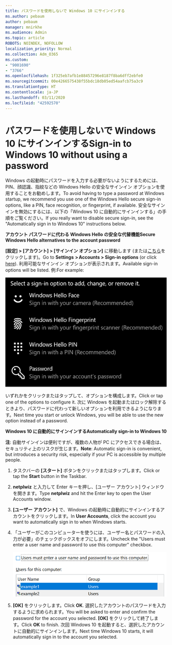 ```yaml
---
title: パスワードを使用しないで Windows 10 にサインインする
ms.author: pebaum
author: pebaum
manager: mnirkhe
ms.audience: Admin
ms.topic: article
ROBOTS: NOINDEX, NOFOLLOW
localization_priority: Normal
ms.collection: Adm_O365
ms.custom:
- "9001690"
- "3766"
ms.openlocfilehash: 1f325eb7afb1e88457296e8187f8ba6dff2ebfe0
ms.sourcegitcommit: 00e4266575438f55bdc18db05ed54aafcb75a3c9
ms.translationtype: HT
ms.contentlocale: ja-JP
ms.lasthandoff: 03/11/2020
ms.locfileid: "42592570"
---
```

# <a name="sign-in-to-windows-10-without-using-a-password"></a><span data-ttu-id="25245-102">パスワードを使用しないで Windows 10 にサインインする</span><span class="sxs-lookup"><span data-stu-id="25245-102">Sign-in to Windows 10 without using a password</span></span>

<span data-ttu-id="25245-103">Windows の起動時にパスワードを入力する必要がないようにするためには、PIN、顔認識、指紋などの Windows Hello の安全なサインイン オプションを使用することをお勧めします。</span><span class="sxs-lookup"><span data-stu-id="25245-103">To avoid having to type a password at Windows startup, we recommend you use one of the Windows Hello secure sign-in options, like a PIN, face recognition, or fingerprint, if available.</span></span> <span data-ttu-id="25245-104">安全なサインインを無効にするには、以下の「Windows 10 に自動的にサインインする」の手順をご覧ください。</span><span class="sxs-lookup"><span data-stu-id="25245-104">If you really want to disable secure sign-in, see the "Automatically sign in to Windows 10" instructions below.</span></span>

<span data-ttu-id="25245-105">**アカウント パスワードに代わる Windows Hello の安全な代替機能**</span><span class="sxs-lookup"><span data-stu-id="25245-105">**Secure Windows Hello alternatives to the account password**</span></span>

<span data-ttu-id="25245-106">**[設定] > [アカウント] > [サインイン オプション]** に移動します (または[こちら](ms-settings:signinoptions?activationSource=GetHelp)をクリックします)。</span><span class="sxs-lookup"><span data-stu-id="25245-106">Go to **Settings  > Accounts > Sign-in options** (or click [here](ms-settings:signinoptions?activationSource=GetHelp)).</span></span> <span data-ttu-id="25245-107">利用可能なサインイン オプションが表示されます。</span><span class="sxs-lookup"><span data-stu-id="25245-107">Available sign-in options will be listed.</span></span> <span data-ttu-id="25245-108">例:</span><span class="sxs-lookup"><span data-stu-id="25245-108">For example:</span></span>

![サインイン オプション。](media/sign-in-options.png)

<span data-ttu-id="25245-110">いずれかをクリックまたはタップして、オプションを構成します。</span><span class="sxs-lookup"><span data-stu-id="25245-110">Click or tap one of the options to configure it.</span></span> <span data-ttu-id="25245-111">次に Windows を起動またはロック解除するときより、パスワードに代わって新しいオプションを利用できるようになります。</span><span class="sxs-lookup"><span data-stu-id="25245-111">Next time you start or unlock Windows, you will be able to use the new option instead of a password.</span></span> 

<span data-ttu-id="25245-112">**Windows 10 に自動的にサインインする**</span><span class="sxs-lookup"><span data-stu-id="25245-112">**Automatically sign-in to Windows 10**</span></span>

<span data-ttu-id="25245-113">**注**: 自動サインインは便利ですが、複数の人物が PC にアクセスできる場合は、セキュリティ上のリスクが生じます。</span><span class="sxs-lookup"><span data-stu-id="25245-113">**Note**: Automatic sign-in is convenient, but introduces a security risk, especially if your PC is accessible by multiple people.</span></span> 

1. <span data-ttu-id="25245-114">タスクバーの **[スタート]** ボタンをクリックまたはタップします。</span><span class="sxs-lookup"><span data-stu-id="25245-114">Click or tap the **Start** button in the Taskbar.</span></span>

2. <span data-ttu-id="25245-115">**netplwiz** と入力して Enter キーを押し、[ユーザー アカウント] ウィンドウを開きます。</span><span class="sxs-lookup"><span data-stu-id="25245-115">Type **netplwiz** and hit the Enter key to open the User Accounts window.</span></span>

3. <span data-ttu-id="25245-116">**[ユーザー アカウント]** で、Windows の起動時に自動的にサインインするアカウントをクリックします。</span><span class="sxs-lookup"><span data-stu-id="25245-116">In **User Accounts**, click the account you want to automatically sign in to when Windows starts.</span></span>

4. <span data-ttu-id="25245-117">「ユーザーがこのコンピューターを使うには、ユーザー名とパスワードの入力が必要」のチェックボックスをオフにします。</span><span class="sxs-lookup"><span data-stu-id="25245-117">Uncheck the "Users must enter a user name and password to use this computer" checkbox.</span></span>

    ![ユーザーは、ユーザー名とパスワード オプションを入力する必要があります。](media/users-must-enter-username.png)

5. <span data-ttu-id="25245-119">**[OK]** をクリックします。</span><span class="sxs-lookup"><span data-stu-id="25245-119">Click **OK**.</span></span> <span data-ttu-id="25245-120">選択したアカウントのパスワードを入力するように求められます。</span><span class="sxs-lookup"><span data-stu-id="25245-120">You will be asked to enter and confirm the password for the account you selected.</span></span> <span data-ttu-id="25245-121">**[OK]** をクリックして終了します。</span><span class="sxs-lookup"><span data-stu-id="25245-121">Click **OK** to finish.</span></span> <span data-ttu-id="25245-122">次回 Windows 10 を起動すると、選択したアカウントに自動的にサインインします。</span><span class="sxs-lookup"><span data-stu-id="25245-122">Next time Windows 10 starts, it will automatically sign in to the account you selected.</span></span>
